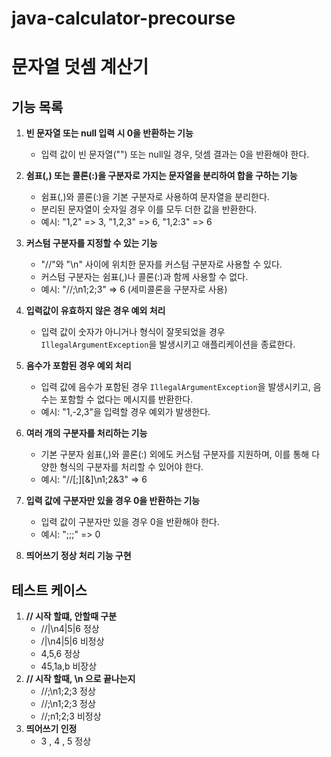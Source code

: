 # java-calculator-precourse


# 문자열 덧셈 계산기

## 기능 목록

1. **빈 문자열 또는 null 입력 시 0을 반환하는 기능**
    - 입력 값이 빈 문자열("") 또는 null일 경우, 덧셈 결과는 0을 반환해야 한다.

2. **쉼표(,) 또는 콜론(:)을 구분자로 가지는 문자열을 분리하여 합을 구하는 기능**
    - 쉼표(,)와 콜론(:)을 기본 구분자로 사용하여 문자열을 분리한다.
    - 분리된 문자열이 숫자일 경우 이를 모두 더한 값을 반환한다.
    - 예시: "1,2" => 3, "1,2,3" => 6, "1,2:3" => 6

3. **커스텀 구분자를 지정할 수 있는 기능**
    - "//"와 "\n" 사이에 위치한 문자를 커스텀 구분자로 사용할 수 있다.
    - 커스텀 구분자는 쉼표(,)나 콜론(:)과 함께 사용할 수 없다.
    - 예시: "//;\n1;2;3" => 6 (세미콜론을 구분자로 사용)

4. **입력값이 유효하지 않은 경우 예외 처리**
    - 입력 값이 숫자가 아니거나 형식이 잘못되었을 경우 `IllegalArgumentException`을 발생시키고 애플리케이션을 종료한다.

5. **음수가 포함된 경우 예외 처리**
    - 입력 값에 음수가 포함된 경우 `IllegalArgumentException`을 발생시키고, 음수는 포함할 수 없다는 메시지를 반환한다.
    - 예시: "1,-2,3"을 입력할 경우 예외가 발생한다.

6. **여러 개의 구분자를 처리하는 기능**
    - 기본 구분자 쉼표(,)와 콜론(:) 외에도 커스텀 구분자를 지원하며, 이를 통해 다양한 형식의 구분자를 처리할 수 있어야 한다.
    - 예시: "//[;][&]\n1;2&3" => 6
    
7. **입력 값에 구분자만 있을 경우 0을 반환하는 기능**
    - 입력 값이 구분자만 있을 경우 0을 반환해야 한다.
    - 예시: ";;;" => 0

8. **띄어쓰기 정상 처리 기능 구현**

## 테스트 케이스

1. **// 시작 할떄, 안할때 구분**
     - //|\n4|5|6 정상
     - /|\n4|5|6 비정상
     - 4,5,6 정상
     - 45,1a,b 비장상
2. **// 시작 할때, \n 으로 끝나는지**
     - //;\\n1;2;3 정상
     - //;\n1;2;3 정상 
     - //;n1;2;3 비정상
3. **띄어쓰기 인정**
     -  3 , 4 ,                  5  정상